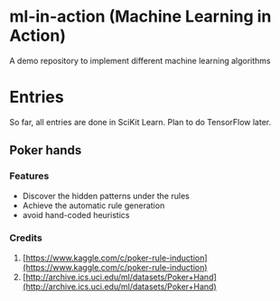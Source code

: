 # ml-in-action (Machine Learning in Action)
A demo repository to implement different machine learning algorithms

# Entries
So far, all entries are done in SciKit Learn. Plan to do TensorFlow later.

## Poker hands

### Features
- Discover the hidden patterns under the rules
- Achieve the automatic rule generation
- avoid hand-coded heuristics

### Credits
1. [https://www.kaggle.com/c/poker-rule-induction](https://www.kaggle.com/c/poker-rule-induction)
2. [http://archive.ics.uci.edu/ml/datasets/Poker+Hand](http://archive.ics.uci.edu/ml/datasets/Poker+Hand)
